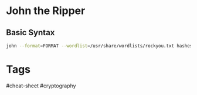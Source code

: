 # John the Ripper
## Basic Syntax

```bash
john --format=FORMAT --wordlist=/usr/share/wordlists/rockyou.txt hashes
```

# Tags

#cheat-sheet #cryptography 